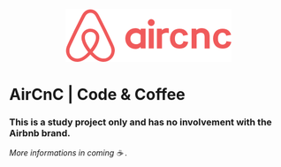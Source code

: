 <p align="center">
<img src="mobile/src/assets/logo@2x.png" /><br/>
</p>


# AirCnC | Code & Coffee <br/>
### This is a study project only and has no involvement with the Airbnb brand.

_More informations in coming :coffee: ._
